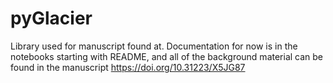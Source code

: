 # pyGlacier

Library used for manuscript found at. Documentation for now is in the notebooks starting with README, and all of the background material can be found in the manuscript
https://doi.org/10.31223/X5JG87
